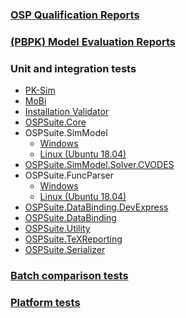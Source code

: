 ### [OSP Qualification Reports](https://github.com/Open-Systems-Pharmacology/OSP-Qualification-Reports)

### [(PBPK) Model Evaluation Reports](https://github.com/Open-Systems-Pharmacology/OSP-PBPK-Model-Library)

### Unit and integration tests

* [PK-Sim](https://ci.appveyor.com/project/open-systems-pharmacology-ci/pk-sim/builds/43593881/tests)
* [MoBi](https://ci.appveyor.com/project/open-systems-pharmacology-ci/mobi/builds/43593882/tests)
* [Installation Validator](https://ci.appveyor.com/project/open-systems-pharmacology-ci/installationvalidator/builds/43564003/tests)
* [OSPSuite.Core](https://ci.appveyor.com/project/open-systems-pharmacology-ci/ospsuite-core/builds/43424699/artifacts)
* OSPSuite.SimModel
  * [Windows](https://ci.appveyor.com/project/open-systems-pharmacology-ci/ospsuite-simmodel/builds/43388528/job/d7b55q4exadqphe8/tests)
  * [Linux (Ubuntu 18.04)](https://ci.appveyor.com/project/open-systems-pharmacology-ci/ospsuite-simmodel/builds/43388528/job/40ygje78swtiu0ct/tests)
* [OSPSuite.SimModel.Solver.CVODES](https://ci.appveyor.com/project/open-systems-pharmacology-ci/ospsuite-simmodel-solver-cvodes/builds/31394354/job/sijwuswr2abe3yk4/tests)
* OSPSuite.FuncParser
  * [Windows](https://ci.appveyor.com/project/open-systems-pharmacology-ci/ospsuite-funcparser/builds/43088580/job/36g2ob933pbt42ch/tests)
  * [Linux (Ubuntu 18.04)](https://ci.appveyor.com/project/open-systems-pharmacology-ci/ospsuite-funcparser/builds/43088580/job/sqt7xgowd96b4dkf/tests)
* [OSPSuite.DataBinding.DevExpress](https://ci.appveyor.com/project/open-systems-pharmacology-ci/ospsuite-databinding-devexpress/builds/42031208/tests)
* [OSPSuite.DataBinding](https://ci.appveyor.com/project/open-systems-pharmacology-ci/ospsuite-databinding/builds/29419442/tests)
* [OSPSuite.Utility](https://ci.appveyor.com/project/open-systems-pharmacology-ci/ospsuite-utility/builds/29194230/tests)
* [OSPSuite.TeXReporting](https://ci.appveyor.com/project/open-systems-pharmacology-ci/ospsuite-texreporting/builds/28672332/tests)
* [OSPSuite.Serializer](https://ci.appveyor.com/project/open-systems-pharmacology-ci/ospsuite-serializer/builds/25501936/tests)

### [Batch comparison tests](BatchComparison)

### [Platform tests](PlattformTest_Results)

